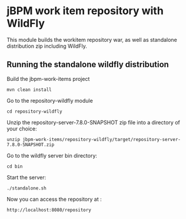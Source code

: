 jBPM work item repository with WildFly
========================================

This module builds the workitem repository war, as well as standalone
distribution zip including WildFly.

Running the standalone wildfly distribution
---------------------------------------------

Build the jbpm-work-items project

```
mvn clean install
```

Go to the repository-wildfly module

```
cd repository-wildfly
```

Unzip the repository-server-7.8.0-SNAPSHOT zip file into a directory
of your choice:

```
unzip jbpm-work-items/repository-wildfly/target/repository-server-7.8.0-SNAPSHOT.zip
```

Go to the wildfly server bin directory:

```
cd bin
```

Start the server:

```
./standalone.sh
```

Now you can access the repository at :

```
http://localhost:8080/repository
```